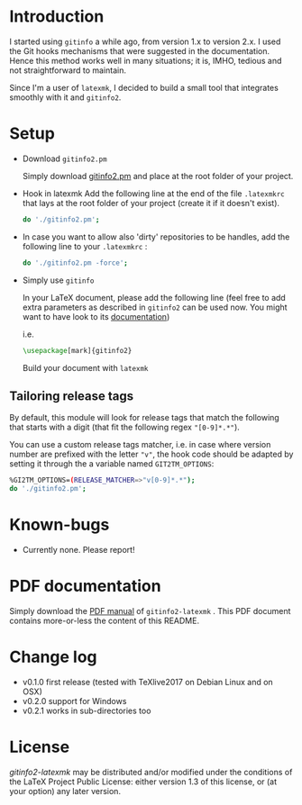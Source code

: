 # Introduction
I started using `gitinfo` a while ago, from version 1.x to version 2.x. I used the Git hooks mechanisms that were suggested in the documentation. Hence this method works well in many situations; it is, IMHO, tedious and not straightforward to maintain.

Since I'm a user of `latexmk`, I decided to build a small tool that integrates smoothly with it and `gitinfo2`.
# Setup
- Download `gitinfo2.pm`

    Simply download [gitinfo2.pm](https://raw.githubusercontent.com/rbarazzutti/gitinfo2-latexmk/v0.2.1/gitinfo2.pm) and place at the root folder of your project.

- Hook in latexmk
    Add the following line at the end of the file `.latexmkrc` that lays at the root folder of your project (create it if it doesn't exist).

    ``` sh
    do './gitinfo2.pm';
    ``` 
  
- In case you want to allow also 'dirty' repositories to be handles, add the following line to your `.latexmkrc` :
 
    ``` sh
    do './gitinfo2.pm -force';
    ``` 
  
- Simply use `gitinfo`
    
    In your LaTeX document, please add the following line (feel free to add extra parameters as described in
    `gitinfo2` can be used now. You might want to have look to its [documentation](http://mirror.switch.ch/ftp/mirror/tex/macros/latex/contrib/gitinfo2/gitinfo2.pdf))

    i.e.
    ``` latex
    \usepackage[mark]{gitinfo2}
    ```

    Build your document with `latexmk`

## Tailoring release tags
By default, this module will look for release tags that match the following that starts with a digit (that fit the following regex `"[0-9]*.*"`).


You can use a custom release tags matcher, i.e. in case where version number are prefixed with the letter `"v"`, the hook code should be adapted by setting it through the a variable named `GIT2TM_OPTIONS`:

``` sh
%GI2TM_OPTIONS=(RELEASE_MATCHER=>"v[0-9]*.*");
do './gitinfo2.pm';
```


# Known-bugs
- Currently none. Please report!

# PDF documentation
Simply download the [PDF manual](https://github.com/rbarazzutti/gitinfo2-latexmk/blob/doc/readme-v0.2.1.pdf) of `gitinfo2-latexmk` . This PDF document contains more-or-less the content of this README.

# Change log
- v0.1.0 first release (tested with TeXlive2017 on Debian Linux and on OSX)
- v0.2.0 support for Windows
- v0.2.1 works in sub-directories too

# License

_gitinfo2-latexmk_ may be distributed and/or modified under the conditions of the LaTeX Project Public License: either version 1.3 of this license, or (at your option) any later version.
